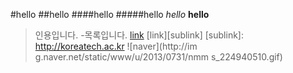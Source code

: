 #hello
##hello
####hello
#####hello
_hello_
**hello**
>인용입니다.
-목록입니다.
[link](http://koreatech.ac.kr)
[link][sublink]
[sublink]: http://koreatech.ac.kr
![naver](http://im g.naver.net/static/www/u/2013/0731/nmm s_224940510.gif)

